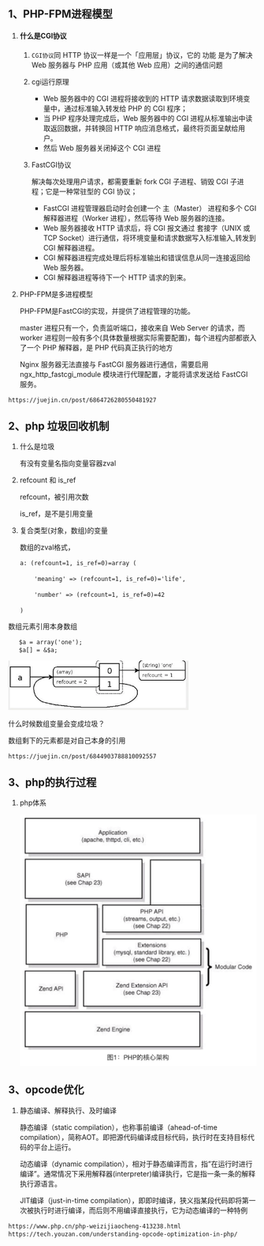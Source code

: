 ## 1、PHP-FPM进程模型

1. #### 什么是CGI协议

   1. `CGI协议`同 HTTP 协议一样是一个「应用层」协议，它的 功能 是为了解决 Web 服务器与 PHP 应用（或其他 Web 应用）之间的通信问题

   2. cgi运行原理

      + Web 服务器中的 CGI 进程将接收到的 HTTP 请求数据读取到环境变量中，通过标准输入转发给 PHP 的 CGI 程序；
      + 当 PHP 程序处理完成后，Web 服务器中的 CGI 进程从标准输出中读取返回数据，并转换回 HTTP 响应消息格式，最终将页面呈献给用户。
      + 然后 Web 服务器关闭掉这个 CGI 进程

   3. FastCGI协议

      解决每次处理用户请求，都需要重新 fork CGI 子进程、销毁 CGI 子进程；它是一种常驻型的 CGI 协议；

      - FastCGI 进程管理器启动时会创建一个 主（Master） 进程和多个 CGI 解释器进程（Worker 进程），然后等待 Web 服务器的连接。
      - Web 服务器接收 HTTP 请求后，将 CGI 报文通过 套接字（UNIX 或 TCP Socket）进行通信，将环境变量和请求数据写入标准输入,转发到 CGI 解释器进程。
      - CGI 解释器进程完成处理后将标准输出和错误信息从同一连接返回给 Web 服务器。
      - CGI 解释器进程等待下一个 HTTP 请求的到来。

   

2. PHP-FPM是多进程模型

   PHP-FPM是FastCGI的实现，并提供了进程管理的功能。

   master 进程只有一个，负责监听端口，接收来自 Web Server 的请求，而 worker 进程则一般有多个(具体数量根据实际需要配置)，每个进程内部都嵌入了一个 PHP 解释器，是 PHP 代码真正执行的地方

   Nginx 服务器无法直接与 FastCGI 服务器进行通信，需要启用 ngx_http_fastcgi_module 模块进行代理配置，才能将请求发送给 FastCGI 服务。

```
https://juejin.cn/post/6864726280550481927
```

## 2、php 垃圾回收机制

1. 什么是垃圾

   有没有变量名指向变量容器zval

2. refcount 和 is_ref

   refcount，被引用次数

   is_ref，是不是引用变量

3. 复合类型(对象，数组)的变量

   数组的zval格式，

   ```
   a: (refcount=1, is_ref=0)=array (
   
       'meaning' => (refcount=1, is_ref=0)='life',
   
       'number' => (refcount=1, is_ref=0)=42
   
   )
   ```
   
数组元素引用本身数组
   
```
   $a = array('one');
   $a[] = &$a;
   ```
   
<img src=".assets/webp" alt="img" style="zoom:67%;" /> 
   
什么时候数组变量会变成垃圾？
   
数组剩下的元素都是对自己本身的引用
   


```
https://juejin.cn/post/6844903788810092557
```

## 3、php的执行过程

1. php体系

   <img src=".assets/image-20220119103435400.png" style="zoom:50%;" /> 



## 3、opcode优化

1. 静态编译、解释执行、及时编译

   静态编译（static compilation），也称事前编译（ahead-of-time compilation），简称AOT。即把源代码编译成目标代码，执行时在支持目标代码的平台上运行。

   动态编译（dynamic compilation），相对于静态编译而言，指”在运行时进行编译”。通常情况下采用解释器(interpreter)编译执行，它是指一条一条的解释执行源语言。

   JIT编译（just-in-time compilation），即即时编译，狭义指某段代码即将第一次被执行时进行编译，而后则不用编译直接执行，它为动态编译的一种特例

```
https://www.php.cn/php-weizijiaocheng-413238.html
https://tech.youzan.com/understanding-opcode-optimization-in-php/
```

